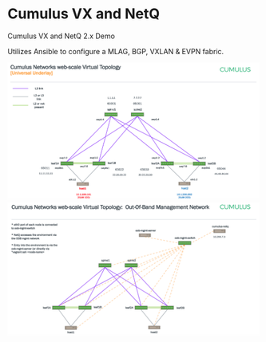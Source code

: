 # Cumulus VX and NetQ
Cumulus VX and NetQ 2.x Demo

Utilizes Ansible to configure a MLAG, BGP, VXLAN & EVPN fabric.

![Topology](./Webscale-Topology.png)
![Topology](./Webscale-Topology-OOB-Mgmt-Network.png)
